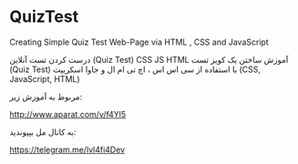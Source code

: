 # QuizTest
Creating Simple Quiz Test Web-Page via HTML , CSS and JavaScript


درست کردن تست آنلاین (Quiz Test) CSS JS HTML
آموزش ساختن یک کویز تست (Quiz Test) با استفاده از سی اس اس ، اچ تی ام ال و جاوا اسکریپت (CSS, JavaScript, HTML)

مربوط به آموزش زیر:

http://www.aparat.com/v/f4Yl5

به کانال مل بپیوندید:

https://telegram.me/lvl4fi4Dev
